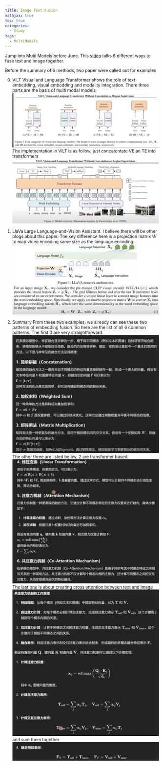 ```yaml
---
title: Image Text Fusion
mathjax: true
toc: true
categories:
  - Study
tags:
  - MultiModals
---
```


Jump into Multi Models before June. 
This [video](https://www.youtube.com/watch?v=vRy4K4rs350) talks 6 different ways to fuse text and image together.

Before the summary of 6 methods, two paper were called out for examples 

0. ViLT 
Visual and Language Transformer shows the role of text embedding, visual embedding and modality integration. There three parts are the basis of multi modal models 
![Alt text](/assets/images/2024/24-05-31-itfusion_files/vilt.png) 
The implementation in ViLT is as follow, just concatentate VE an TE into transformers
![Alt text](/assets/images/2024/24-05-31-itfusion_files/vilt2.png) 

1. LlaVa
Large Language-and-Vision Assistant. I believe there will be other blogs about this paper. 
The key difference here is a projection matrix $W$ to map video encoding same size as the language encoding. 
![Alt text](/assets/images/2024/24-05-31-itfusion_files/llava.png) 

2. Summary
From these two examples, we already can see these two patterns of embedding fusion. So here are the list of all 6 common patterns. 
The first 3 are very straightforward.
![Alt text](/assets/images/2024/24-05-31-itfusion_files/123.png) 
The other three are listed below, 2 are transformer based.
![Alt text](/assets/images/2024/24-05-31-itfusion_files/456.png) 
The last one is about creating cross attention between text and image
![Alt text](/assets/images/2024/24-05-31-itfusion_files/6.png)
and sum them together
![Alt text](/assets/images/2024/24-05-31-itfusion_files/66.png)  